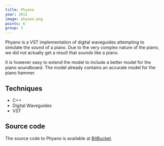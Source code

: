 ```yaml
---
title: Phyano
year: 2011
image: phyano.png
points: 6
group: 3
---
```


Phyano is a VST implementation of digital waveguides attempting to
simulate the sound of a piano. Due to the very complex nature of the
piano, we did not actually get a result that sounds like a piano.

It is however easy to extend the model to include a better model for
the piano soundboard. The model already contains an accurate model for
the piano hammer.

## Techniques ##
- C++
- Digital Waveguides
- VST

## Source code
The source code to Phyano is available at <a href="https://bitbucket.org/abbec/phyano" rel="external">BitBucket</a>.
